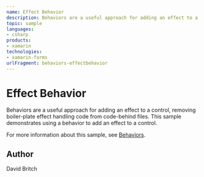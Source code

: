 ```yaml
---
name: Effect Behavior
description: Behaviors are a useful approach for adding an effect to a control, removing boiler-plate effect handling code from code-behind files. This sample demonstrates using a behavior to add an effect to a control. For more information about this sample, see Behaviors.
topic: sample
languages:
- csharp
products:
- xamarin
technologies:
- xamarin-forms
urlFragment: behaviors-effectbehavior
---
```

Effect Behavior
===============

Behaviors are a useful approach for adding an effect to a control, removing boiler-plate effect handling code from code-behind files. This sample demonstrates using a behavior to add an effect to a control.

For more information about this sample, see [Behaviors](https://developer.xamarin.com/guides/xamarin-forms/behaviors/).

Author
------

David Britch
